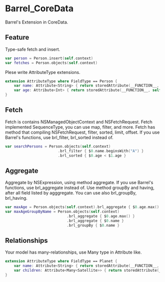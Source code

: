 Barrel_CoreData
=================

Barrel's Extension in CoreData.

## Feature
Type-safe fetch and insert.
```swift
var person = Person.insert(self.context)
var fetches = Person.objects(self.context)
```

Plese write AttributeType extensions.
```swift
extension AttributeType where FieldType == Person {
    var name: Attribute<String> { return storedAttribute(__FUNCTION__, self) }
    var age: Attribute<Int> { return storedAttribute(__FUNCTION__, self) }
}
```

## Fetch
Fetch is contains NSManagedObjectContext and NSFetchRequest.
Fetch implemented SequenceType, you can use map, filter, and more.
Fetch has method that compiling NSFetchRequest, filter, sorted, limit, offset.
If you use Barrel's functions, use brl_filter, brl_sorted instead of.
```swift
var searchPersons = Person.objects(self.context)
                        .brl_filter { $0.name.beginsWith("A") }
                        .brl_sorted { $0.age < $1.age }
```

## Aggregate
Aggregate by NSExpression, using method aggregate.
If you use Barrel's functions, use brl_aggregate instead of.
Use method groupBy and having, after all field listed by agggregate.
You can use also brl_groupBy, brl_having.
```swift
var maxAge = Person.objects(self.context).brl_aggregate { $0.age.max() }[0]
var maxAgeGroupByName = Person.objects(self.context)
                            .brl_aggregate { $0.age.max() }
                            .brl_aggregate { $0.name }
                            .brl_groupBy { $0.name }
```

## Relationships
Your model has many-relationships, use Many type in Attribute like.
```swift
extension AttributeType where FieldType == Planet {
    var name: Attribute<String> { return storedAttribute(__FUNCTION__, self) }
    var children: Attribute<Many<Satellite>> { return storedAttribute(__FUNCTION__, self) }
}